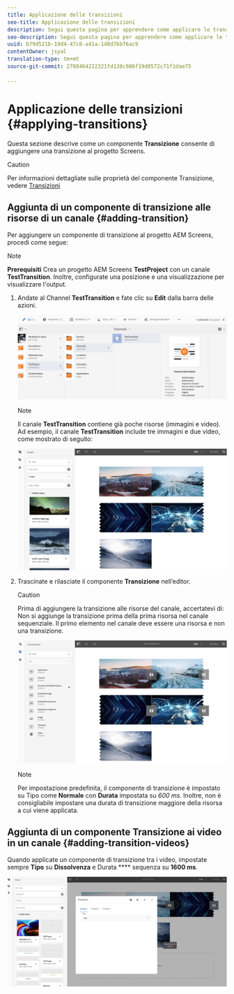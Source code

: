 ```yaml
---
title: Applicazione delle transizioni
seo-title: Applicazione delle transizioni
description: Segui questa pagina per apprendere come applicare le transizioni ai tuoi progetti Screens.
seo-description: Segui questa pagina per apprendere come applicare le transizioni ai tuoi progetti Screens.
uuid: b79d521b-19d4-47c8-a41a-148d7bbf6ac9
contentOwner: jsyal
translation-type: tm+mt
source-git-commit: 2708464222321fd138c986f19d8572c71f1dae75

---
```



# Applicazione delle transizioni {#applying-transitions}

Questa sezione descrive come un componente **Transizione** consente di aggiungere una transizione al progetto Screens.


>[!CAUTION]
>
>Per informazioni dettagliate sulle proprietà del componente Transizione, vedere [Transizioni](adding-components-to-a-channel.md#transition)

## Aggiunta di un componente di transizione alle risorse di un canale {#adding-transition}

Per aggiungere un componente di transizione al progetto AEM Screens, procedi come segue:

>[!NOTE]
>
>**Prerequisiti**
> Crea un progetto AEM Screens **TestProject** con un canale **TestTransition**. Inoltre, configurate una posizione e una visualizzazione per visualizzare l'output.

1. Andate al Channel **TestTransition** e fate clic su **Edit** dalla barra delle azioni.

   ![image1](assets/transitions1.png)

   >[!NOTE]
   >
   >Il canale **TestTransition** contiene già poche risorse (immagini e video). Ad esempio, il canale **TestTransition** include tre immagini e due video, come mostrato di seguito:

   ![image2](assets/transitions2.png)


1. Trascinate e rilasciate il componente **Transizione** nell’editor.
   >[!CAUTION]
   >
   >Prima di aggiungere la transizione alle risorse del canale, accertatevi di:
Non si aggiunge la transizione prima della prima risorsa nel canale sequenziale. Il primo elemento nel canale deve essere una risorsa e non una transizione.

   ![image3](assets/transitions3.png)

   > [!NOTE]
   >
   >Per impostazione predefinita, il componente di transizione è impostato su Tipo come **Normale** con **Durata** impostata su *600 ms*.  Inoltre, non è consigliabile impostare una durata di transizione maggiore della risorsa a cui viene applicata.


## Aggiunta di un componente Transizione ai video in un canale {#adding-transition-videos}

Quando applicate un componente di transizione tra i video, impostate sempre **Tipo** su **Dissolvenza** e Durata **** sequenza su **1600 ms**.

![image3](assets/transitions4.png)